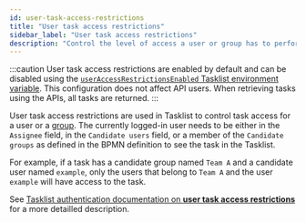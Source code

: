 ```yaml
---
id: user-task-access-restrictions
title: "User task access restrictions"
sidebar_label: "User task access restrictions"
description: "Control the level of access a user or group has to perform tasks in the system via user task access restrictions."
---
```


:::caution
User task access restrictions are enabled by default and can be disabled using the [`userAccessRestrictionsEnabled` Tasklist environment variable](/self-managed/tasklist-deployment/tasklist-authentication.md?authentication=identity#configure-identity).
This configuration does not affect API users. When retrieving tasks using the APIs, all tasks are returned.
:::

User task access restrictions are used in Tasklist to control task access for a
user or a [group](/self-managed/identity/user-guide/groups/manage-groups.md). The currently logged-in user needs to be either in the `Assignee` field, in the `Candidate users` field, or a member of the `Candidate groups` as defined in the BPMN definition to see the task in the Tasklist.

For example, if a task has a candidate group named `Team A` and a candidate user named `example`, only the users that belong to `Team A` and the user `example` will have access to the task.

See [Tasklist authentication documentation on **user task access restrictions**](self-managed/tasklist-deployment/tasklist-authentication.md#user-task-access-restrictions) for a more detailled description.
